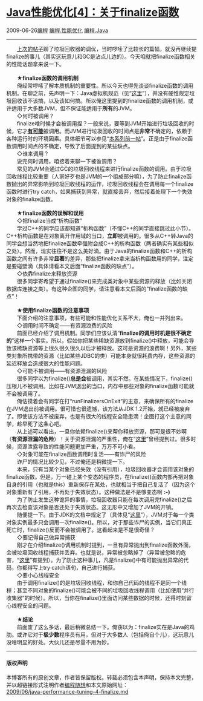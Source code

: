 <!DOCTYPE html>
<html xmlns="http://www.w3.org/1999/xhtml" xml:lang="zh-CN">
<head>
<meta http-equiv="Content-Type" content="text/html; charset=utf-8" />
<meta name="generator" content="Python script by program.think@gmail.com" />
<meta name="provider" content="program-think.blogspot.com" />
<link type="text/css" rel="stylesheet" href="../../css/program-think.css" />
<title>Java性能优化[4]：关于finalize函数 - 编程随想的博客</title>
</head>
<body>
<div id="main" style="width:100%;">
<h1><a href="../../index.md" title="回到首页">Java性能优化[4]：关于finalize函数</a></h1>
<div class="post-info"><span class="date-header">2009-06-26</span><a href="../../tags/E7BC96E7A88B.md" class="tag">编程</a> <a href="../../tags/E7BC96E7A88B.E680A7E883BDE4BC98E58C96.md" class="tag">编程.性能优化</a> <a href="../../tags/E7BC96E7A88B.Java.md" class="tag">编程.Java</a> </div>
<hr>
<div class="post">
　　<a href="../../2009/04/java-performance-tuning-3-gc.md" target="_blank">上次的帖子</a>聊了垃圾回收器的调优，当时啰嗦了比较长的篇幅，就没再继续提finalize的事儿（其实这玩意儿和GC是沾点儿边的）。今天咱就把finalize函数相关的性能话题拿来说一下。<!--program-think--><br /><br />　　★<b>finalize函数的调用机制</b><br />　　俺经常啰嗦了解本质机制的重要性。所以今天也得先谈谈finalize函数的调用机制。在聊之前，先声明一下：Java虚拟机规范（见“<a href="http://java.sun.com/docs/books/jvms/second_edition/html/VMSpecTOC.doc.html" target="_blank" rel="nofollow">这里</a>”），并没有硬性规定垃圾回收该不该搞，以及该如何搞。所以俺这里提到的finalize函数的调用机制，或许适用于大多数JVM，但不保证能适用于<b>所有</b>的JVM。<br />　　◇何时被调用？<br />　　finalize啥时候才会被调用捏？一般来说，要等到JVM开始进行垃圾回收的时候，它才<u><b>有可能</b></u>被调用。而JVM进行垃圾回收的时间点是<b>非常</b>不确定的，依赖于各种运行时的环境因素。具体细节可以参见“<a href="../../2009/04/java-performance-tuning-3-gc.md" target="_blank">本系列前一帖</a>”。正是由于finalize函数调用时间点的不确定，导致了后面提到的某些缺点。<br />　　◇谁来调用？<br />　　说完何时调用，咱接着来聊一下被谁调用？<br />　　常见的JVM会通过GC的垃圾回收线程来进行finalize函数的调用。由于垃圾回收线程比较重要（人家好歹也是JVM的一个组成部分嘛），为了防止finalize函数抛出的异常影响到垃圾回收线程的运作，垃圾回收线程会在调用每一个finalize函数时进行try catch，如果捕获到异常，就直接丢弃，然后接着处理下一个失效对象的finalize函数。<br /><br />　　★<b>finalize函数的误解和误用</b><br />　　◇把finalize当成“析构函数”<br />　　学过C++的同学应该都知道“析构函数”（不懂C++的同学直接跳过此小节）。C++析构函数是在对象离开作用域的当口，<b>立即</b>被调用的。很多从C++转Java的同学会想当然地把finalize函数牵强附会成C++的析构函数（两者确实有某些相似之处）。然而，现实往往不是这么美好滴。由于Java的finalize函数和C++的析构函数之间有许多非常<b>显著</b>的差异，那些把finalize拿来当析构函数用的同学，注定是要碰壁滴（具体请看本文后面“finalize函数的缺点”）。<br />　　◇依靠finalize来释放资源<br />　　很多同学寄希望于通过finalize()来完成类对象中某些资源的释放（比如关闭数据库连接之类）。有这种企图的同学，请注意看本文后面的“finalize函数的缺点”！<br /><br />　　★<b>使用finalize函数的注意事项</b><br />　　下面介绍的注意事项，有些可能和性能优化关系不大，俺也一并列出来。<br />　　◇调用时间不确定——有资源浪费的风险<br />　　前面已经介绍了调用机制。同学们应该认清“<b>finalize的调用时机是很不确定的</b>”这样一个事实。所以，假如你把某些稀缺资源放到finalize()中释放，可能会导致该稀缺资源等上很久很久很久以后才被释放。这可是资源的浪费啊！另外，某些类对象所携带的资源（比如某些JDBC的类）可能本身就很耗费内存，这些资源的延迟释放会造成很大的性能问题。<br />　　◇可能不被调用——有资源泄漏的风险<br />　　很多同学以为finalize()<b>总是会</b>被调用，其实不然。在某些情况下，finalize()压根儿不被调用。比如在JVM退出的当口，内存中那些对象的finalize函数可能就不会被调用了。<br />　　俺估摸着会有同学在打“runFinalizersOnExit”的主意，来确保所有的finalize在JVM退出前被调用。很可惜也很遗憾，该方法从JDK 1.2开始，就已经被废弃了。即使该方法不被废弃，也是有很大的线程安全隐患滴！企图打这个主意的同学，趁早死了这条心吧。<br />　　从上述可以看出，一旦你依赖finalize()来帮你释放资源，那可是很不妙啊（<b>有资源泄漏的危险</b>）！关于资源泄漏的严重性，俺在“<a href="../../2009/02/defect-of-java-beginner-3-code-style.md#gc" target="_blank">这里</a>”曾经提到过。很多时候，资源泄露导致的性能问题更加严重，万万不可小看。<br />　　◇对象可能在finalize函数调用时复活——有诈尸的风险<br />　　诈尸的情况比较少见，不过俺还是稍微提一下。<br />　　本来，只有当某个对象已经失效（没有引用），垃圾回收器才会调用该对象的finalize函数。但是，万一碰上某个变态的程序员，在finalize()函数内部再把对象自身的引用（也就是this）重新保存在某处，也就相当于把自己复活了（因为这个对象重新有了引用，不再处于失效状态）。这种做法是不是够变态啊 <b>:-)</b><br />　　为了防止发生这种诡异的事情，垃圾回收器只能在每次调用完finalize()之后再次去检查该对象是否还处于失效状态。这无形中又增加了JVM的开销。<br />　　随便提一下。由于JDK的文档中规定了（具体见“<a href="http://java.sun.com/j2se/1.5.0/docs/api/java/lang/Object.md#finalize%28%29" target="_blank" rel="nofollow">这里</a>”），JVM对于每一个类对象实例最多只会调用一次finalize()。所以，对于那些诈尸的实例，当它们真正死亡时，finalize()反而不会被调用了。这看起来是不是很奇怪？<br />　　◇要记得自己做异常捕获<br />　　刚才在介绍finalize()调用机制时提到，一旦有异常抛出到finalize函数外面，会被垃圾回收线程捕获并丢弃。也就是说，异常被忽略掉了（异常被忽略的危害，“<a href="../../2009/02/defect-of-java-beginner-4-exception.md" target="_blank">这里</a>”有提到）。为了防止这种事儿，凡是finalize()中有可能抛出异常的代码，你都得写上try catch语句，自己进行捕获。<br />　　◇要小心线程安全<br />　　由于调用finalize()的是垃圾回收线程，和你自己代码的线程不是同一个线程；甚至不同对象的finalize()可能会被不同的垃圾回收线程调用（比如使用“并行收集器”的时候）。所以，当你在finalize()里面访问某些数据的时候，还得时刻留心线程安全的问题。<br /><br />　　★<b>结论</b><br />　　前面废了这么多话，最后稍微总结一下。俺窃以为：finalize实在是Java的鸡肋。或许它对于<b>极少数</b>程序员有用，但对于大多数人（包括俺自个儿），这玩意儿没啥明显的好处。大伙儿还是尽量不用为妙。<div class="blogger-post-footer">
</div>
<hr>
<div class="copyright">
<h4>版权声明</h4>
本博客所有的原创文章，作者皆保留版权。转载必须包含本声明，保持本文完整，并以超链接形式注明作者<a href="mailto:program.think@gmail.com">编程随想</a>和本文原始网址：<br>
<a href="2009/06/java-performance-tuning-4-finalize.md">2009/06/java-performance-tuning-4-finalize.md</a>
</div>
</div>
</body>
</html>
